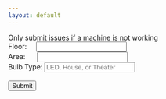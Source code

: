 ```yaml
---
layout: default
---
```

<title>Perot Museum Lightbulb Tracker</title>
Only submit issues if a machine is not working

<form action="https://formspree.io/perot.exhibits@gmail.com" method="POST">
  <input type="hidden" name="_next" value="//ethanhelfman.github.io/perot/"/>
  <input type="hidden" name="_format" value="plain"/>
  Floor:
  &nbsp;&nbsp;&nbsp;&nbsp;<input type="text" name="floor">
  <br>
  Area:
  &nbsp;&nbsp;&nbsp;&nbsp;&nbsp;<input type="text" name="area">
  <br>
  Bulb Type:
  <input type="text" name="bulb" placeholder="LED, House, or Theater">
  <br>
  <br>
  <input type="submit" value="Submit">
</form>
